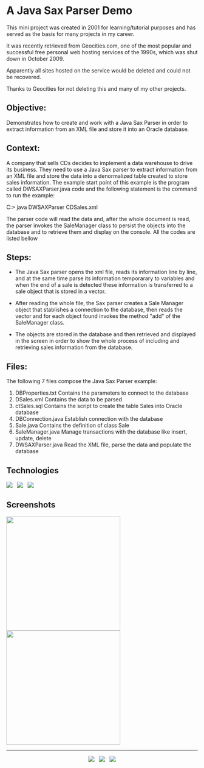 # A Java Sax Parser Demo

This mini project was created in 2001 for learning/tutorial purposes and has served as the basis for many projects in my career.

It was recently retrieved from Geocities.com, one of the most popular and successful free personal web hosting services of the 1990s, which was shut down in October 2009.

Apparently all sites hosted on the service would be deleted and could not be recovered.

Thanks to Geocities for not deleting this and many of my other projects.


## Objective:

Demonstrates how to create and work with a Java Sax Parser in order to extract information from an XML file and store it into an Oracle database.


## Context:

A company that sells CDs decides to implement a data warehouse to drive its business. They need to use a Java Sax parser to extract information from an XML file and store the data into a denormalized table created to store sales information.  The example start point of this example is the program called DWSAXParser.java code and the following statement is the command to run the example: 

C:> java DWSAXParser CDSales.xml

The parser code will read the data and, after the whole document is read, the parser invokes the SaleManager class to persist the objects into the database and to retrieve them and display on the console.  All the codes are listed bellow


## Steps:

- The Java Sax parser opens the xml file, reads its information line by line, and at the same time parse its information temporarary to variables and when the end of a sale is detected these information is transferred to a sale object that is stored in a vector.

- After reading the whole file, the Sax parser creates a Sale Manager object that stablishes a connection to the database, then reads the vector and for each object found invokes the method "add" of the SaleManager class.

- The objects are stored in the database and then retrieved and displayed in the screen in order to show the whole process of including and retrieving sales information from the database.


## Files:

The following 7 files compose the Java Sax Parser example:

1) DBProperties.txt 	Contains the parameters to connect to the database
2) DSales.xml	Contains the data to be parsed
3) ctSales.sql 	Contains the script to create the table Sales into Oracle database
4) DBConnection.java 	Establish connection with the database
5) Sale.java	Contains the definition of class Sale
6) SaleManager.java	Manage transactions with the database like insert, update, delete
7) DWSAXParser.java	Read the XML file, parse the data and populate the database


## Technologies

<p>
  <img src="https://img.shields.io/badge/Jakarta-Java-007396?style=for-the-badge&logo=java&logoColor=white" />&nbsp;&nbsp;
  <img src="https://img.shields.io/badge/Android%20Studio-Android-3DDC84?style=for-the-badge&logo=android&logoColor=white" />&nbsp;&nbsp;
  <img src="https://img.shields.io/badge/Build%20Tool-Gradle-02303A?style=for-the-badge&logo=gradle&logoColor=white" />&nbsp;&nbsp;
</p>


## Screenshots
<kbd><img src="https://user-images.githubusercontent.com/5893219/147393914-4e243041-ef95-4cea-b756-b80b6c07d8ba.png" width="300" height="300"></kbd>
<kbd><img src="https://user-images.githubusercontent.com/5893219/147393913-daad819e-e261-492a-bdde-06fef2ea1c1d.png" width="300" height="300"></kbd>


<!-- FOOTER (Author / Visit My Online Resume / Download My PDF Resume) -->
<hr>
<p align='center'>
  <a href="#"><img src="https://img.shields.io/badge/author-%C2%A9%20Siomara%20Cintia%20Pantarotto.%20All%20rights%20reserved.-008080?style=social"></a>&nbsp;&nbsp;
  <a href="https://siomara.com.br/"><img src="https://img.shields.io/badge/visit-My Online Resume-008080?style=social"></a>&nbsp;&nbsp;
  <a href="https://siomara.com.br/ResumePANTAROTTO.pdf"><img src="https://img.shields.io/badge/download-My PDF Resume-008080?style=social"></a>
</p>
 


